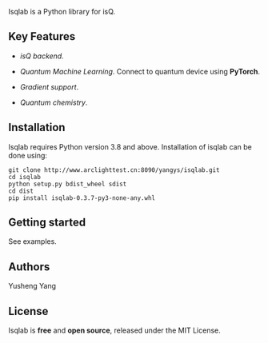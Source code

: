 Isqlab is a Python library for isQ.

## Key Features

- *isQ backend.*

- *Quantum Machine Learning*. Connect to quantum device using **PyTorch**.

- *Gradient support*.

- *Quantum chemistry*.

## Installation

Isqlab requires Python version 3.8 and above. Installation of isqlab can be done using:

```console
git clone http://www.arclighttest.cn:8090/yangys/isqlab.git
cd isqlab
python setup.py bdist_wheel sdist
cd dist
pip install isqlab-0.3.7-py3-none-any.whl
```

## Getting started

See examples.

## Authors

Yusheng Yang

## License

Isqlab is **free** and **open source**, released under the MIT License.
